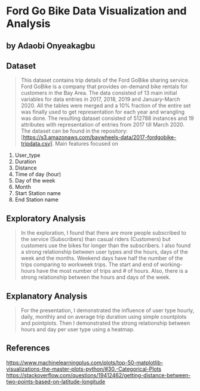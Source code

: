 # Ford Go Bike Data Visualization and Analysis
## by Adaobi Onyeakagbu


## Dataset

> This dataset contains trip details of the Ford GoBike sharing service. Ford GoBike is a company that provides on-demand bike rentals for customers in the Bay Area. The data consisted of 13 main initial variables for data entries in 2017, 2018, 2019 and January-March 2020. All the tables were merged and a 10% fraction of the entire set was finally used to get representation for each year and wrangling was done. The resulting dataset consisted of 512788 instances and 19 attributes with representation of entries from 2017 till March 2020.
The dataset can be found in the repository: [https://s3.amazonaws.com/baywheels-data/2017-fordgobike-tripdata.csv].
Main features focused on
1. User_type
2. Duration
3. Distance
4. Time of day (hour)
5. Day of the week
6. Month
7. Start Station name
8. End Station name


## Exploratory Analysis

> In the exploration, I found that there are more people subscribed to the service (Subscribers) than casual riders (Customers) but customers use the bikes for longer than the subscribers. I also found a strong relationship between user types and the hours, days of the week and the months. Weekend days have half the number of the trips comparing to workweek trips. The start and end of working-hours have the most number of trips and # of hours.
Also, there is a strong relationship between the hours and days of the week.


## Explanatory Analysis

> For the presentation, I demonstrated the influence of user type hourly, daily, monthly and on average trip duration using simple countplots and pointplots. Then I demonstrated the strong relationship between hours and day per user type using a heatmap.

## References
https://www.machinelearningplus.com/plots/top-50-matplotlib-visualizations-the-master-plots-python/#30.-Categorical-Plots
https://stackoverflow.com/questions/19412462/getting-distance-between-two-points-based-on-latitude-longitude
